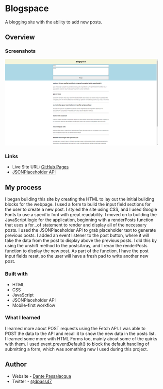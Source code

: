 # Blogspace

A blogging site with the ability to add new posts.

## Overview

### Screenshots

![](./screenshots/screenshot-1.png)

### Links

-   Live Site URL: [GitHub Pages](https://dpass47.github.io/blogspace/)
-   [JSONPlaceholder API](https://jsonplaceholder.typicode.com/)

## My process

I began building this site by creating the HTML to lay out the initial building blocks for the webpage. I used a form to build the input field sections for the user to create a new post. I styled the site using CSS, and I used Google Fonts to use a specific font with great readability. I moved on to building the JavaScript logic for the application, beginning with a renderPosts function that uses a for...of statement to render and display all of the necessary posts. I used the JSONPlaceholder API to grab placeholder text to generate previous posts. I added an event listener to the post button, where it will take the data from the post to display above the previous posts. I did this by using the unshift method to the postsArray, and I reran the renderPosts function to display the new post. As part of the function, I have the post input fields reset, so the user will have a fresh pad to write another new post.

### Built with

-   HTML
-   CSS
-   JavaScript
-   JSONPlaceholder API
-   Mobile-first workflow

### What I learned

I learned more about POST requests using the Fetch API. I was able to POST the data to the API and recall it to show the new data in the posts list. I learned some more with HTML Forms too, mainly about some of the quirks with them. I used event.preventDefault() to block the default handling of submitting a form, which was something new I used during this project.

## Author

-   Website - [Dante Passalacqua](https://www.devdante.com)
-   Twitter - [@dpass47](https://www.twitter.com/dpass47)
